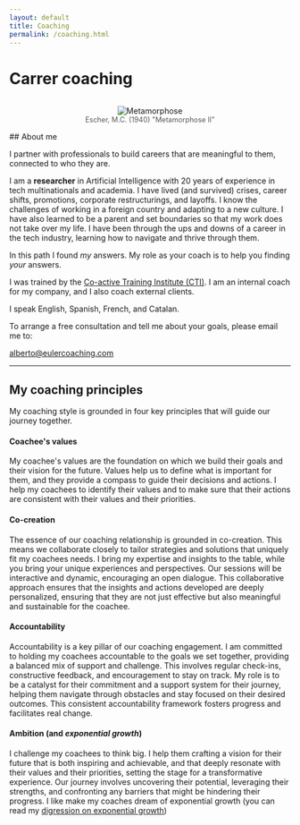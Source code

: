 ```yaml
---
layout: default
title: Coaching
permalink: /coaching.html
---
```


# Carrer coaching
<div style="text-align: center;">
    <figure style="display: inline-block;">
        <img src="{{site.baseurl}}/assets/img/metamorphose_2.png" alt="Metamorphose" style="max-width: 100%;" />
        <figcaption style="text-align: left; font-size: 0.9em; color: #555;">Escher, M.C. (1940) "Metamorphose II"</figcaption>
    </figure>
</div>
## About me

I partner with professionals to build careers that are meaningful to them, connected to who they are. 

I am a **researcher** in Artificial Intelligence with 20 years of experience in tech multinationals and academia. I have lived (and survived) crises, career shifts, promotions, corporate restructurings, and layoffs. I know the challenges of working in a foreign country and adapting to a new culture. I have also learned to be a parent and set boundaries so that my work does not take over my life. I have been through the ups and downs of a career in the tech industry, learning how to navigate and thrive through them.

In this path I found *my* answers. My role as your coach is to help you finding *your* answers.

I was trained by the [Co-active Training Institute (CTI)](https://coactive.com/). I am an internal coach for my company, and I also coach external clients.

I speak English, Spanish, French, and Catalan. 

To arrange a free consultation and tell me about your goals, please email me to:

<div class="center-email">
    <a href="mailto:alberto@eulercoaching.com">alberto@eulercoaching.com</a>
</div>

----

## My coaching principles 

My coaching style is grounded in four key principles that will guide our journey together.

#### **Coachee's values**

My coachee's values are the foundation on which we build their goals and their vision for the future. Values help us to define what is important for them, and they provide a compass to guide their decisions and actions. I help my coachees to identify their values and to make sure that their actions are consistent with their values and their priorities.

#### **Co-creation**

The essence of our coaching relationship is grounded in co-creation. This means we collaborate closely to tailor strategies and solutions that uniquely fit my coachees needs. I bring my expertise and insights to the table, while you bring your unique experiences and perspectives. Our sessions will be interactive and dynamic, encouraging an open dialogue. This collaborative approach ensures that the insights and actions developed are deeply personalized, ensuring that they are not just effective but also meaningful and sustainable for the coachee.

#### **Accountability**

Accountability is a key pillar of our coaching engagement. I am committed to holding my coachees accountable to the goals we set together, providing a balanced mix of support and challenge. This involves regular check-ins, constructive feedback, and encouragement to stay on track. My role is to be a catalyst for their commitment and a support system for their journey, helping them navigate through obstacles and stay focused on their desired outcomes. This consistent accountability framework fosters progress and facilitates real change.

#### **Ambition** (and *exponential growth*)

I challenge my coachees to think big. I help them crafting a vision for their future that is both inspiring and achievable, and that deeply resonate with their values and their priorities, setting the stage for a transformative experience. Our journey involves uncovering their potential, leveraging their strengths, and confronting any barriers that might be hindering their progress. I like make my coaches dream of exponential growth (you can read my <a href="posts/a-digression-on-exponential-growth.html">digression on exponential growth</a>)
<br>



<br>
<br>
<br>